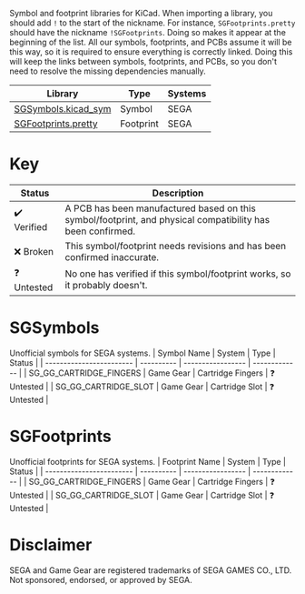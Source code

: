 Symbol and footprint libraries for KiCad. When importing a library, you should add `!` to the start of the nickname. For instance, `SGFootprints.pretty` should have the nickname `!SGFootprints`. Doing so makes it appear at the beginning of the list. All our symbols, footprints, and PCBs assume it will be this way, so it is required to ensure everything is correctly linked. Doing this will keep the links between symbols, footprints, and PCBs, so you don't need to resolve the missing dependencies manually.

| Library                               | Type       | Systems    |
| ------------------------------------- | ---------- | ---------- |
| [SGSymbols.kicad_sym](#sgsymbols)     | Symbol     | SEGA       |
| [SGFootprints.pretty](#sgfootprints)  | Footprint  | SEGA       |

Key
===
| Status        | Description                                                                                                       |
| ------------- | ----------------------------------------------------------------------------------------------------------------- |
| ✔️ Verified  | A PCB has been manufactured based on this symbol/footprint, and physical compatibility has been confirmed.          |
| ❌ Broken    | This symbol/footprint needs revisions and has been confirmed inaccurate.                                           |
| ❓ Untested   | No one has verified if this symbol/footprint works, so it probably doesn't.                                        |

SGSymbols
=========
Unofficial symbols for SEGA systems.
| Symbol Name              | System     | Type              | Status        |
| ------------------------ | ---------- | ----------------- | ------------- |
| SG_GG_CARTRIDGE_FINGERS  | Game Gear  | Cartridge Fingers | ❓ Untested   |
| SG_GG_CARTRIDGE_SLOT     | Game Gear  | Cartridge Slot    | ❓ Untested   |

SGFootprints
============
Unofficial footprints for SEGA systems.
| Footprint Name           | System     | Type              | Status        |
| ------------------------ | ---------- | ----------------- | ------------- |
| SG_GG_CARTRIDGE_FINGERS  | Game Gear  | Cartridge Fingers | ❓ Untested   |
| SG_GG_CARTRIDGE_SLOT     | Game Gear  | Cartridge Slot    | ❓ Untested   |

Disclaimer
==========
SEGA and Game Gear are registered trademarks of SEGA GAMES CO., LTD. Not sponsored, endorsed, or approved by SEGA.
